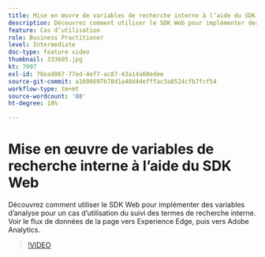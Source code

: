 ```yaml
---
title: Mise en œuvre de variables de recherche interne à lʼaide du SDK Web
description: Découvrez comment utiliser le SDK Web pour implémenter des variables d’analyse pour un cas d’utilisation du suivi des termes de recherche interne. Voir le flux de données de la page vers Experience Edge, puis vers Adobe Analytics.
feature: Cas d’utilisation
role: Business Practitioner
level: Intermediate
doc-type: feature video
thumbnail: 333605.jpg
kt: 7997
exl-id: 78ead867-77ed-4ef7-ac87-43a14a60edee
source-git-commit: a1606697b78d1a48d4defffac3a8524cfb7fcf54
workflow-type: tm+mt
source-wordcount: '88'
ht-degree: 18%

---
```


# Mise en œuvre de variables de recherche interne à lʼaide du SDK Web

Découvrez comment utiliser le SDK Web pour implémenter des variables d’analyse pour un cas d’utilisation du suivi des termes de recherche interne. Voir le flux de données de la page vers Experience Edge, puis vers Adobe Analytics.

>[!VIDEO](https://video.tv.adobe.com/v/333605/?quality=12&learn=on)
